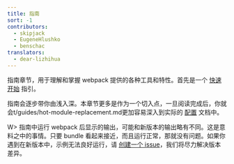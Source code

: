 ```yaml
---
title: 指南
sort: -1
contributors:
  - skipjack
  - EugeneHlushko
  - benschac
translators:
  - dear-lizhihua
---
```


指南章节，用于理解和掌握 webpack 提供的各种工具和特性。首先是一个 [快速开始](/guides/getting-started/) 指引。

指南会逐步带你由浅入深。本章节更多是作为一个切入点，一旦阅读完成后，你就会t/guides/hot-module-replacement.md更加容易深入到实际的 [配置](/configuration) 文档中。

W> 指南中运行 webpack 后显示的输出，可能和新版本的输出略有不同。这是意料之中的事情。只要 bundle 看起来接近，而且运行正常，那就没有问题。如果你遇到在新版本中，示例无法良好运行，请 [创建一个 issue](https://github.com/webpack/webpack.js.org/issues/new/choose)，我们将尽力解决版本差异。
